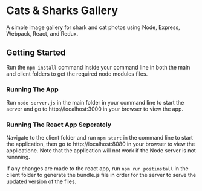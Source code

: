 # Cats & Sharks Gallery
A simple image gallery for shark and cat photos using Node, Express, Webpack, React, and Redux. 

## Getting Started
Run the `npm install` command inside your command line in both the main and client folders to get the required node modules files.

### Running The App
Run `node server.js` in the main folder in your command line to start the server and go to http://localhost:3000 in your browser to view the app.

### Running The React App Seperately
Navigate to the client folder and run `npm start` in the command line to start the application, then go to http://localhost:8080 in your browser to view the applicatione. Note that the application will not work if the Node server is not runnning. 

If any changes are made to the react app, run `npm run postinstall` in the client folder to generate the bundle.js file in order for the server to serve the updated version of the files.